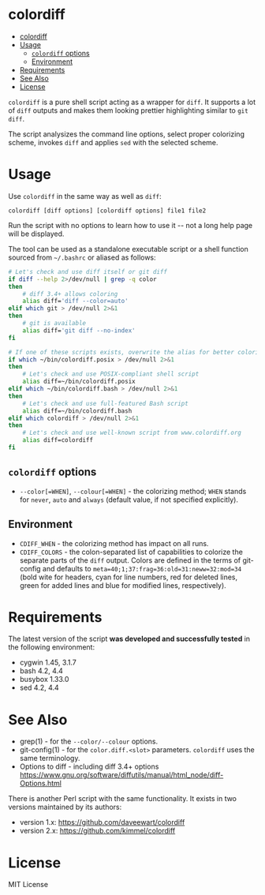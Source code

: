 # colordiff

<!-- md-toc-begin -->
* [colordiff](#colordiff)
* [Usage](#usage)
  * [`colordiff` options](#colordiff-options)
  * [Environment](#environment)
* [Requirements](#requirements)
* [See Also](#see-also)
* [License](#license)
<!-- md-toc-end -->

`colordiff` is a pure shell script acting as a wrapper for `diff`. It supports a lot of `diff` outputs and makes them looking prettier highlighting similar to `git diff`.

The script analysizes the command line options, select proper colorizing scheme, invokes `diff` and applies `sed` with the selected scheme.

# Usage

Use `colordiff` in the same way as well as `diff`:

```
colordiff [diff options] [colordiff options] file1 file2
```

Run the script with no options to learn how to use it -- not a long help page will be displayed.

The tool can be used as a standalone executable script or a shell function sourced from `~/.bashrc` or aliased as follows:

```sh
# Let's check and use diff itself or git diff
if diff --help 2>/dev/null | grep -q color
then
	# diff 3.4+ allows coloring
	alias diff='diff --color=auto'
elif which git > /dev/null 2>&1
then
	# git is available
	alias diff='git diff --no-index'
fi

# If one of these scripts exists, overwrite the alias for better colorizing
if which ~/bin/colordiff.posix > /dev/null 2>&1
then
	# Let's check and use POSIX-compliant shell script
	alias diff=~/bin/colordiff.posix
elif which ~/bin/colordiff.bash > /dev/null 2>&1
then
	# Let's check and use full-featured Bash script
	alias diff=~/bin/colordiff.bash
elif which colordiff > /dev/null 2>&1
then
	# Let's check and use well-known script from www.colordiff.org
	alias diff=colordiff
fi
```

## `colordiff` options

* `--color[=WHEN]`, `--colour[=WHEN]` - the colorizing method; `WHEN` stands for `never`, `auto` and `always` (default value, if not specified explicitly).

## Environment

* `CDIFF_WHEN` - the colorizing method has impact on all runs.
* `CDIFF_COLORS` - the colon-separated list of capabilities to colorize the separate parts of the `diff` output. Colors are defined in the terms of git-config and defaults to `meta=40;1;37:frag=36:old=31:neww=32:mod=34` (bold wite for headers, cyan for line numbers, red for deleted lines, green for added lines and blue for modified lines, respectively).

# Requirements

The latest version of the script __was developed and successfully tested__ in the following environment:

* cygwin 1.45, 3.1.7
* bash 4.2, 4.4
* busybox 1.33.0
* sed 4.2, 4.4

# See Also

* grep(1) - for the `--color/--colour` options.
* git-config(1) - for the `color.diff.<slot>` parameters. `colordiff` uses the same terminology.
* Options to diff - including diff 3.4+ options https://www.gnu.org/software/diffutils/manual/html_node/diff-Options.html

There is another Perl script with the same functionality. It exists in two versions maintained by its authors:

* version 1.x: https://github.com/daveewart/colordiff
* version 2.x: https://github.com/kimmel/colordiff

# License

MIT License

